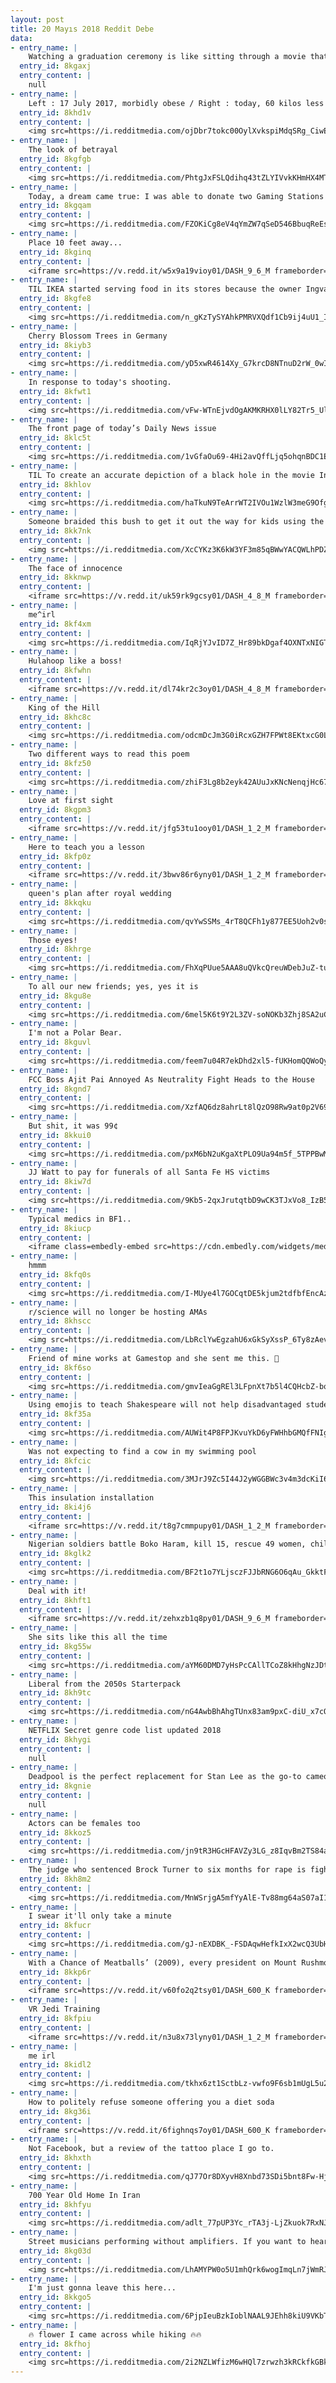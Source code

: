 ```yaml
---
layout: post
title: 20 Mayıs 2018 Reddit Debe
data:
- entry_name: |
    Watching a graduation ceremony is like sitting through a movie thats entirely end credits
  entry_id: 8kgaxj
  entry_content: |
    null
- entry_name: |
    Left : 17 July 2017, morbidly obese / Right : today, 60 kilos less 😊
  entry_id: 8khd1v
  entry_content: |
    <img src=https://i.redditmedia.com/ojDbr7tokc00OylXvkspiMdqSRg_CiwEiF8Ay7NQzE0.jpg?s=98c5f33910d6a7c5720ec9797685712d frameborder=0>
- entry_name: |
    The look of betrayal
  entry_id: 8kgfgb
  entry_content: |
    <img src=https://i.redditmedia.com/PhtgJxFSLQdihq43tZLYIVvkKHmHX4MTltrR1AK9g_4.jpg?s=8dc520306ac65c89e39d269c2f240704 frameborder=0>
- entry_name: |
    Today, a dream came true: I was able to donate two Gaming Stations to a local children’s hospital raised purely through the gaming community. 🍍
  entry_id: 8kgqam
  entry_content: |
    <img src=https://i.redditmedia.com/FZOKiCg8eV4qYmZW7qSeD546BbuqReEsGFq76fYaMy8.jpg?s=5c89ff0ec4545d4e18da159a5a7c479d frameborder=0>
- entry_name: |
    Place 10 feet away...
  entry_id: 8kginq
  entry_content: |
    <iframe src=https://v.redd.it/w5x9a19vioy01/DASH_9_6_M frameborder=0></iframe>
- entry_name: |
    TIL IKEA started serving food in its stores because the owner Ingvar Kamprad learned that many customers were leaving without buying anything due to hunger. Over 1.2 billion hot dogs and 11.6 billion Swedish meatballs have been consumed since its opening.
  entry_id: 8kgfe8
  entry_content: |
    <img src=https://i.redditmedia.com/n_gKzTySYAhkPMRVXQdf1Cb9ij4uU1_IiruC3SrmooI.jpg?s=3d42be577c13d346a141e93ab4ad02b6 frameborder=0>
- entry_name: |
    Cherry Blossom Trees in Germany
  entry_id: 8kiyb3
  entry_content: |
    <img src=https://i.redditmedia.com/yD5xwR4614Xy_G7krcD8NTnuD2rW_0wISo8ckWQcANM.jpg?s=7d8839751e6f9c094e09cf8eb6fbdef9 frameborder=0>
- entry_name: |
    In response to today's shooting.
  entry_id: 8kfwt1
  entry_content: |
    <img src=https://i.redditmedia.com/vFw-WTnEjvdOgAKMKRHX0lLY82Tr5_UlRv2Zz20UNOI.jpg?s=f7b872b7b76e7305b24385171ac9af87 frameborder=0>
- entry_name: |
    The front page of today’s Daily News issue
  entry_id: 8klc5t
  entry_content: |
    <img src=https://i.redditmedia.com/1vGfaOu69-4Hi2avQffLjq5ohqnBDC1EXdSqQtb__Rg.jpg?s=957e291348415c708420b80c1d9ef391 frameborder=0>
- entry_name: |
    TIL To create an accurate depiction of a black hole in the movie Interstellar, Kip Thorne, a theoretical physicist, wrote pages of theoretical equations to help the VFX team. The resulting visual effects provided Thorne with new insights, resulting in the publication of three scientific papers.
  entry_id: 8khlov
  entry_content: |
    <img src=https://i.redditmedia.com/haTkuN9TeArrWT2IVOu1WzlW3meG9Ofg2Ov9YtEYgNQ.jpg?s=77170bbfbd2a3abd53bd675c0f3fe660 frameborder=0>
- entry_name: |
    Someone braided this bush to get it out the way for kids using the slide
  entry_id: 8kk7nk
  entry_content: |
    <img src=https://i.redditmedia.com/XcCYKz3K6kW3YF3m85qBWwYACQWLhPDZZOKcXP7HDCk.jpg?s=a6728450b393797a9080e9d9ac93a80e frameborder=0>
- entry_name: |
    The face of innocence
  entry_id: 8kknwp
  entry_content: |
    <iframe src=https://v.redd.it/uk59rk9gcsy01/DASH_4_8_M frameborder=0></iframe>
- entry_name: |
    me^irl
  entry_id: 8kf4xm
  entry_content: |
    <img src=https://i.redditmedia.com/IqRjYJvID7Z_Hr89bkDgaf4OXNTxNIGTWlewHw3i8HQ.jpg?s=4708592d2183c326ec38f3059894087a frameborder=0>
- entry_name: |
    Hulahoop like a boss!
  entry_id: 8kfwhn
  entry_content: |
    <iframe src=https://v.redd.it/dl74kr2c3oy01/DASH_4_8_M frameborder=0></iframe>
- entry_name: |
    King of the Hill
  entry_id: 8khc8c
  entry_content: |
    <img src=https://i.redditmedia.com/odcmDcJm3G0iRcxGZH7FPWt8EKtxcG0LZvDR9cwKsZQ.jpg?s=78031c5079e4c72ba925cd0ee83db1e1 frameborder=0>
- entry_name: |
    Two different ways to read this poem
  entry_id: 8kfz50
  entry_content: |
    <img src=https://i.redditmedia.com/zhiF3Lg8b2eyk42AUuJxKNcNenqjHc674VvEyYQ9EZQ.jpg?s=27a01eef104033e40988f97a6621523c frameborder=0>
- entry_name: |
    Love at first sight
  entry_id: 8kgpm3
  entry_content: |
    <iframe src=https://v.redd.it/jfg53tu1ooy01/DASH_1_2_M frameborder=0></iframe>
- entry_name: |
    Here to teach you a lesson
  entry_id: 8kfp0z
  entry_content: |
    <iframe src=https://v.redd.it/3bwv86r6yny01/DASH_1_2_M frameborder=0></iframe>
- entry_name: |
    queen's plan after royal wedding
  entry_id: 8kkqku
  entry_content: |
    <img src=https://i.redditmedia.com/qvYwSSMs_4rT8QCFh1y877EE5Uoh2v0smiPaCNcp594.jpg?s=91a85244fcce793e7fb2e6b052342c4c frameborder=0>
- entry_name: |
    Those eyes!
  entry_id: 8khrge
  entry_content: |
    <img src=https://i.redditmedia.com/FhXqPUue5AAA8uQVkcQreuWDebJuZ-tuaRxTQRvUJe8.jpg?s=63e592c63a9128d44c74cee306efe7a6 frameborder=0>
- entry_name: |
    To all our new friends; yes, yes it is
  entry_id: 8kgu8e
  entry_content: |
    <img src=https://i.redditmedia.com/6mel5K6t9Y2L3ZV-soNOKb3Zhj8SA2uC29QB9AgSbt4.png?s=a3203d4b4ad65b804470c9e9c2716b9e frameborder=0>
- entry_name: |
    I'm not a Polar Bear.
  entry_id: 8kguvl
  entry_content: |
    <img src=https://i.redditmedia.com/feem7u04R7ekDhd2xl5-fUKHomQQWoQyAwTybgyEKpo.jpg?s=184fbdcd05dc19813e8b48649c54d796 frameborder=0>
- entry_name: |
    FCC Boss Ajit Pai Annoyed As Neutrality Fight Heads to the House
  entry_id: 8kgnd7
  entry_content: |
    <img src=https://i.redditmedia.com/XzfAQ6dz8ahrLt8lQzO98Rw9at0p2V690o1SwdOWIxs.jpg?s=db20c15631f96252a6878f4e8582d862 frameborder=0>
- entry_name: |
    But shit, it was 99¢
  entry_id: 8kkui0
  entry_content: |
    <img src=https://i.redditmedia.com/pxM6bN2uKgaXtPLO9Ua94m5f_5TPPBwMG8haZm832Y4.jpg?s=4cd166501ed89665a8c0814324c7c3a9 frameborder=0>
- entry_name: |
    JJ Watt to pay for funerals of all Santa Fe HS victims
  entry_id: 8kiw7d
  entry_content: |
    <img src=https://i.redditmedia.com/9Kb5-2qxJrutqtbD9wCK3TJxVo8_IzB5H2RH1PW5314.jpg?s=2a075dafb225ab93c142fcc2fcf8adad frameborder=0>
- entry_name: |
    Typical medics in BF1..
  entry_id: 8kiucp
  entry_content: |
    <iframe class=embedly-embed src=https://cdn.embedly.com/widgets/media.html?src=https%3A%2F%2Fgfycat.com%2Fifr%2FEmotionalSlowJaguarundi&url=https%3A%2F%2Fgfycat.com%2FEmotionalSlowJaguarundi&image=https%3A%2F%2Fthumbs.gfycat.com%2FEmotionalSlowJaguarundi-size_restricted.gif&key=2aa3c4d5f3de4f5b9120b660ad850dc9&type=text%2Fhtml&schema=gfycat width=600 height=338 scrolling=no frameborder=0 allowfullscreen></iframe>
- entry_name: |
    hmmm
  entry_id: 8kfq0s
  entry_content: |
    <img src=https://i.redditmedia.com/I-MUye4l7GOCqtDE5kjum2tdfbfEncAzRR4QDOJHj8Q.jpg?s=9478a3a00c6b086a015b3f8e7d49d4e2 frameborder=0>
- entry_name: |
    r/science will no longer be hosting AMAs
  entry_id: 8khscc
  entry_content: |
    <img src=https://i.redditmedia.com/LbRclYwEgzahU6xGkSyXssP_6Ty8zAevJ5GqporRcf4.jpg?s=3057ea4e86db957ea58cd6bd5a2eb685 frameborder=0>
- entry_name: |
    Friend of mine works at Gamestop and she sent me this. 🤣
  entry_id: 8kf6so
  entry_content: |
    <img src=https://i.redditmedia.com/gmvIeaGgREl3LFpnXt7b5l4CQHcbZ-bqr0fWhbnwlVQ.jpg?s=79b3961415eba1a4247e61a7f627fbac frameborder=0>
- entry_name: |
    Using emojis to teach Shakespeare will not help disadvantaged students, says head
  entry_id: 8kf35a
  entry_content: |
    <img src=https://i.redditmedia.com/AUWit4P8FPJKvuYkD6yFWHhbGMQfFNIgSCpsbb4wshI.jpg?s=280226882af392f9400f614a94d6cd3f frameborder=0>
- entry_name: |
    Was not expecting to find a cow in my swimming pool
  entry_id: 8kfcic
  entry_content: |
    <img src=https://i.redditmedia.com/3MJrJ9Zc5I44J2yWGGBWc3v4m3dcKiI6tH4f_UtRfVw.jpg?s=61e7cca14a22faac472e32f2304fd7d5 frameborder=0>
- entry_name: |
    This insulation installation
  entry_id: 8ki4j6
  entry_content: |
    <iframe src=https://v.redd.it/t8g7cmmpupy01/DASH_1_2_M frameborder=0></iframe>
- entry_name: |
    Nigerian soldiers battle Boko Haram, kill 15, rescue 49 women, children
  entry_id: 8kglk2
  entry_content: |
    <img src=https://i.redditmedia.com/BF2t1o7YLjsczFJJbRNG6O6qAu_GkktFxRrFfwASvIY.jpg?s=16a44dc9e1f6d6b1071d1ab0dc1a870c frameborder=0>
- entry_name: |
    Deal with it!
  entry_id: 8khft1
  entry_content: |
    <iframe src=https://v.redd.it/zehxzb1q8py01/DASH_9_6_M frameborder=0></iframe>
- entry_name: |
    She sits like this all the time
  entry_id: 8kg55w
  entry_content: |
    <img src=https://i.redditmedia.com/aYM60DMD7yHsPcCAllTCoZ8kHhgNzJDt4CSEm_zGATI.jpg?s=ce837520ec692c9c67fff7859ad9579f frameborder=0>
- entry_name: |
    Liberal from the 2050s Starterpack
  entry_id: 8kh9tc
  entry_content: |
    <img src=https://i.redditmedia.com/nG4AwbBhAhgTUnx83am9pxC-diU_x7cQmiCVE2aqEEU.jpg?s=0ecb508e44913ecb6943959ab36b6b1a frameborder=0>
- entry_name: |
    NETFLIX Secret genre code list updated 2018
  entry_id: 8khygi
  entry_content: |
    null
- entry_name: |
    Deadpool is the perfect replacement for Stan Lee as the go-to cameo guy once the latter passes away.
  entry_id: 8kgnie
  entry_content: |
    null
- entry_name: |
    Actors can be females too
  entry_id: 8kkoz5
  entry_content: |
    <img src=https://i.redditmedia.com/jn9tR3HGcHFAVZy3LG_z8IqvBm2TS84ai8vaO0l9qDI.jpg?s=5e54826fd84c908c7e2945d7e6c81d40 frameborder=0>
- entry_name: |
    The judge who sentenced Brock Turner to six months for rape is fighting his election recall
  entry_id: 8kh8m2
  entry_content: |
    <img src=https://i.redditmedia.com/MnWSrjgA5mfYyAlE-Tv88mg64aS07aI1fzs8JugaHfI.jpg?s=c8f286b4410c6a12effcf67dbdbe73ff frameborder=0>
- entry_name: |
    I swear it'll only take a minute
  entry_id: 8kfucr
  entry_content: |
    <img src=https://i.redditmedia.com/gJ-nEXDBK_-FSDAqwHefkIxX2wcQ3UbHxgXpmuKXH-c.jpg?s=19a4d3e5619c5640452d7a37b2ad778f frameborder=0>
- entry_name: |
    With a Chance of Meatballs’ (2009), every president on Mount Rushmore except Abraham Lincoln gets pied directly in the face. Lincoln takes a pie to the back of the head, which is how he was assassinated.
  entry_id: 8kkp6r
  entry_content: |
    <iframe src=https://v.redd.it/v60fo2q2tsy01/DASH_600_K frameborder=0></iframe>
- entry_name: |
    VR Jedi Training
  entry_id: 8kfpiu
  entry_content: |
    <iframe src=https://v.redd.it/n3u8x73lyny01/DASH_1_2_M frameborder=0></iframe>
- entry_name: |
    me irl
  entry_id: 8kidl2
  entry_content: |
    <img src=https://i.redditmedia.com/tkhx6zt1SctbLz-vwfo9F6sb1mUgL5u2d5xonRQd4PQ.jpg?s=c9c887a070b25765511b6db6319f9361 frameborder=0>
- entry_name: |
    How to politely refuse someone offering you a diet soda
  entry_id: 8kg36i
  entry_content: |
    <iframe src=https://v.redd.it/6fighnqs7oy01/DASH_600_K frameborder=0></iframe>
- entry_name: |
    Not Facebook, but a review of the tattoo place I go to.
  entry_id: 8khxth
  entry_content: |
    <img src=https://i.redditmedia.com/qJ77Or8DXyvH8Xnbd73SDi5bnt8Fw-HjsENnm0WtPNs.jpg?s=e6565509002fa055c6c4324d4ef1f67f frameborder=0>
- entry_name: |
    700 Year Old Home In Iran
  entry_id: 8khfyu
  entry_content: |
    <img src=https://i.redditmedia.com/adlt_77pUP3Yc_rTA3j-LjZkuok7RxNJxkcZ-j2U4UQ.jpg?s=ab81e1955054dcaa346421abd8cc4bb2 frameborder=0>
- entry_name: |
    Street musicians performing without amplifiers. If you want to hear their music you have to wear headphones.
  entry_id: 8kg03d
  entry_content: |
    <img src=https://i.redditmedia.com/LhAMYPW0o5U1mhQrk6wogImqLn7jWmRJwGQBiB9qLCM.jpg?s=4dabc9e852845d56a6e1f4b3c1128a5c frameborder=0>
- entry_name: |
    I'm just gonna leave this here...
  entry_id: 8kkgo5
  entry_content: |
    <img src=https://i.redditmedia.com/6PjpIeuBzkIoblNAAL9JEhh8kiU9VKbTiSOafporeB4.png?s=3b1d07b82c410e55ee57e0cce866c948 frameborder=0>
- entry_name: |
    🔥 flower I came across while hiking 🔥🔥
  entry_id: 8kfhoj
  entry_content: |
    <img src=https://i.redditmedia.com/2i2NZLWfizM6wHQl7zrwzh3kRCkfkGBk6NS7g_ls60g.jpg?s=c33ea9ccdc0666689cab101dc66362e0 frameborder=0>
---
```

